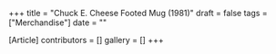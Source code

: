 +++
title = "Chuck E. Cheese Footed Mug (1981)"
draft = false
tags = ["Merchandise"]
date = ""

[Article]
contributors = []
gallery = []
+++
